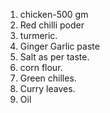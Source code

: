 1. chicken-500 gm
2. Red chilli poder
3. turmeric.
3. Ginger Garlic paste
4. Salt as per taste.
5. corn flour.
6. Green chilles.
8. Curry leaves.
9. Oil